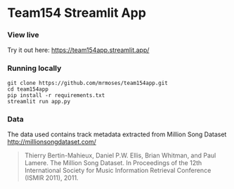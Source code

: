 # Team154 Streamlit App

### View live

Try it out here: https://team154app.streamlit.app/


### Running locally

```
git clone https://github.com/mrmoses/team154app.git
cd team154app
pip install -r requirements.txt
streamlit run app.py
```

### Data

The data used contains track metadata extracted from Million Song Dataset
http://millionsongdataset.com/

> Thierry Bertin-Mahieux, Daniel P.W. Ellis, Brian Whitman, and Paul Lamere.
> The Million Song Dataset. In Proceedings of the 12th International Society
> for Music Information Retrieval Conference (ISMIR 2011), 2011.